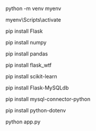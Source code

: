  python -m venv myenv                      

myenv\Scripts\activate 
  
 pip install Flask 

 pip install numpy

 pip install pandas 

 pip install flask_wtf

 pip install scikit-learn

 pip install Flask-MySQLdb  

 pip install mysql-connector-python 

pip install python-dotenv

python app.py                                                                                                                                     

